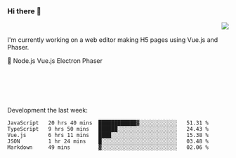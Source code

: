 ### Hi there 👋

<img align="right" src="https://github-readme-stats.vercel.app/api?username=jasonpanggo"/>

<br>
<p align="left">
I'm currently working on a web editor making H5 pages using Vue.js and Phaser.
</p>
<p align="left">
📖 Node.js Vue.js Electron Phaser
</p>
<br>
<br>
<br>
<br>

Development the last week:
<!--START_SECTION:waka-->
```text
JavaScript   20 hrs 40 mins  ████████████▓░░░░░░░░░░░░   51.31 % 
TypeScript   9 hrs 50 mins   ██████░░░░░░░░░░░░░░░░░░░   24.43 % 
Vue.js       6 hrs 11 mins   ████░░░░░░░░░░░░░░░░░░░░░   15.38 % 
JSON         1 hr 24 mins    █░░░░░░░░░░░░░░░░░░░░░░░░   03.48 % 
Markdown     49 mins         ▓░░░░░░░░░░░░░░░░░░░░░░░░   02.06 % 
```
<!--END_SECTION:waka-->

<!--
**JASONPANGGO/jasonpanggo** is a ✨ _special_ ✨ repository because its `README.md` (this file) appears on your GitHub profile.

Here are some ideas to get you started:

- 🔭 I’m currently working on ...
- 🌱 I’m currently learning ...
- 👯 I’m looking to collaborate on ...
- 🤔 I’m looking for help with ...
- 💬 Ask me about ...
- 📫 How to reach me: ...
- 😄 Pronouns: ...
- ⚡ Fun fact: ...
-->
